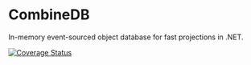 # CombineDB
In-memory event-sourced object database for fast projections in .NET.

[![Coverage Status](https://coveralls.io/repos/github/JorgeCandeias/CombineDB/badge.svg?branch=master)](https://coveralls.io/github/JorgeCandeias/CombineDB?branch=master)
